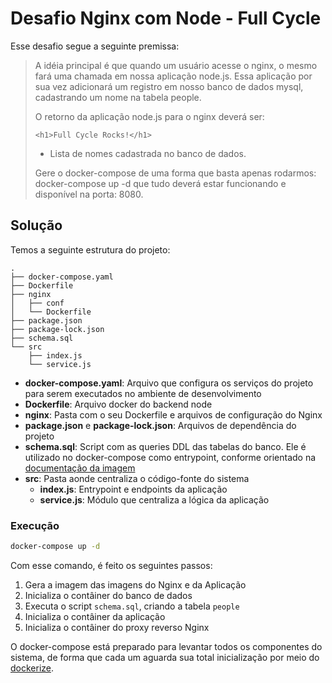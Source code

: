 # Desafio Nginx com Node - Full Cycle

Esse desafio segue a seguinte premissa:

> A idéia principal é que quando um usuário acesse o nginx, o mesmo fará uma chamada em nossa aplicação node.js. Essa aplicação por sua vez adicionará um registro em nosso banco de dados mysql, cadastrando um nome na tabela people.
>
> O retorno da aplicação node.js para o nginx deverá ser:
> 
> ```
> <h1>Full Cycle Rocks!</h1>
> ```
> 
> - Lista de nomes cadastrada no banco de dados.
> 
> Gere o docker-compose de uma forma que basta apenas rodarmos: docker-compose up -d que tudo deverá estar funcionando e disponível na porta: 8080.


## Solução

Temos a seguinte estrutura do projeto:

```
.
├── docker-compose.yaml
├── Dockerfile
├── nginx
│   ├── conf
│   └── Dockerfile
├── package.json
├── package-lock.json
├── schema.sql
└── src
    ├── index.js
    └── service.js
```

- **docker-compose.yaml**: Arquivo que configura os serviços do projeto para serem executados no ambiente de desenvolvimento
- **Dockerfile**: Arquivo docker do backend node
- **nginx**: Pasta com o seu Dockerfile e arquivos de configuração do Nginx
- **package.json** e **package-lock.json**: Arquivos de dependência do projeto
- **schema.sql**: Script com as queries DDL das tabelas do banco. Ele é utilizado no docker-compose como entrypoint, conforme orientado na [documentação da imagem](https://hub.docker.com/_/mysql/)
- **src**: Pasta aonde centraliza o código-fonte do sistema
    - **index.js**: Entrypoint e endpoints da aplicação  
    - **service.js**: Módulo que centraliza a lógica da aplicação

### Execução


```bash
docker-compose up -d
```

Com esse comando, é feito os seguintes passos:

1. Gera a imagem das imagens do Nginx e da Aplicação
2. Inicializa o contâiner do banco de dados
3. Executa o script `schema.sql`, criando a tabela `people`
4. Inicializa o contâiner da aplicação
5. Inicializa o contâiner do proxy reverso Nginx

O docker-compose está preparado para levantar todos os componentes do sistema, de forma que cada um aguarda sua total inicialização por meio do [dockerize](https://github.com/jwilder/dockerize).